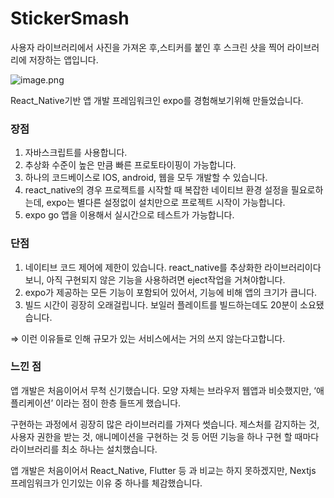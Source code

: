 # 

# StickerSmash

사용자 라이브러리에서 사진을 가져온 후,스티커를 붙인 후 스크린 샷을 찍어 라이브러리에 저장하는 앱입니다. 

![image.png](https://prod-files-secure.s3.us-west-2.amazonaws.com/3495fb8f-3228-42ef-9a9c-ad8af84ad399/abc024fe-94bb-4c4a-8afb-d2549fe0c5b0/image.png)

React_Native기반 앱 개발 프레임워크인 expo를 경험해보기위해 만들었습니다. 

### 장점

1. 자바스크립트를 사용합니다. 
2. 추상화 수준이 높은 만큼 빠른 프로토타이핑이 가능합니다.
3. 하나의 코드베이스로 IOS, android, 웹을 모두 개발할 수 있습니다. 
4. react_native의 경우 프로젝트를 시작할 때 복잡한 네이티브 환경 설정을 필요로하는데, expo는 별다른 설정없이 설치만으로 프로젝트 시작이 가능합니다. 
5. expo go 앱을 이용해서 실시간으로 테스트가 가능합니다. 

### 단점

1. 네이티브 코드 제어에 제한이 있습니다. react_native를 추상화한 라이브러리이다보니, 아직 구현되지 않은 기능을 사용하려면 eject작업을 거쳐야합니다. 
2. expo가 제공하는 모든 기능이 포함되어 있어서, 기능에 비해 앱의 크기가 큽니다. 
3. 빌드 시간이 굉장히 오래걸립니다. 보일러 플레이트를 빌드하는데도 20분이 소요됐습니다. 

⇒ 이런 이유들로 인해 규모가 있는 서비스에서는 거의 쓰지 않는다고합니다. 

### 느낀 점

앱 개발은 처음이어서 무척 신기했습니다. 모양 자체는 브라우저 웹앱과 비슷했지만, ‘애플리케이션’ 이라는 점이 한층 들뜨게 했습니다. 

구현하는 과정에서 굉장히 많은 라이브러리를 가져다 썻습니다. 제스처를 감지하는 것, 사용자 권한을 받는 것, 애니메이션을 구현하는 것 등 어떤 기능을 하나 구현 할 때마다 라이브러리를 최소 하나는 설치했습니다. 

앱 개발은 처음이어서 React_Native, Flutter 등 과 비교는 하지 못하겠지만, Nextjs 프레임워크가 인기있는 이유 중 하나를 체감했습니다.

